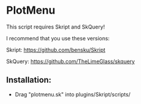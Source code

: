 # PlotMenu

This script requires Skript and SkQuery!

I recommend that you use these versions:

Skript: https://github.com/bensku/Skript

SkQuery: https://github.com/TheLimeGlass/skquery

## Installation:
* Drag "plotmenu.sk" into plugins/Skript/scripts/
